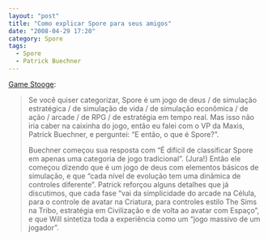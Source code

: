 ```yaml
---
layout: "post"
title: "Como explicar Spore para seus amigos"
date: "2008-04-29 17:20"
category: Spore
tags:
  - Spore
  - Patrick Buechner
---
```


[Game Stooge](http://www.gamestooge.com/2008/04/29/feature-what-is-spore/):

> Se você quiser categorizar, Spore é um jogo de deus / de simulação estratégica / de simulação de vida / de simulação econômica / de ação / arcade / de RPG / de estratégia em tempo real. Mas isso não iria caber na caixinha do jogo, então eu falei com o VP da Maxis, Patrick Buechner, e perguntei: “E então, o que é Spore?”.
>
> Buechner começou sua resposta com “É difícil de classificar Spore em apenas uma categoria de jogo tradicional”. (Jura!) Então ele começou dizendo que é um jogo de deus com elementos básicos de simulação, e que “cada nível de evolução tem uma dinâmica de controles diferente”. Patrick reforçou alguns detalhes que já discutimos, que cada fase “vai da simplicidade do arcade na Célula, para o controle de avatar na Criatura, para controles estilo The Sims na Tribo, estratégia em Civilização e de volta ao avatar com Espaço”, e que Will sintetiza toda a experiência como um “jogo massivo de um jogador”.
